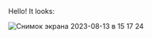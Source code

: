 Hello! It looks: 

![Снимок экрана 2023-08-13 в 15 17 24](https://github.com/Fishka17/Weather-app/assets/68649553/87eef0f9-d033-497a-92a1-dbefb5897d55)
